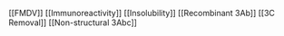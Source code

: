 [[FMDV]]
[[Immunoreactivity]]
[[Insolubility]]
[[Recombinant 3Ab]]
[[3C Removal]]
[[Non-structural 3Abc]]
